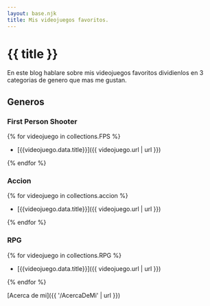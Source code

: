 ```yaml
---
layout: base.njk
title: Mis videojuegos favoritos.
---
```


# {{ title }}

En este blog hablare sobre mis videojuegos favoritos dividienlos en 3 categorias de genero que mas me gustan.

## Generos

### First Person Shooter

{% for videojuego in collections.FPS %}

- [{{videojuego.data.title}}]({{ videojuego.url | url }})

{% endfor %}

### Accion

{% for videojuego in collections.accion %}

- [{{videojuego.data.title}}]({{ videojuego.url | url }})

{% endfor %}

### RPG

{% for videojuego in collections.RPG %}

- [{{videojuego.data.title}}]({{ videojuego.url | url }})

{% endfor %}

[Acerca de mi]({{ '/AcercaDeMi' | url }})